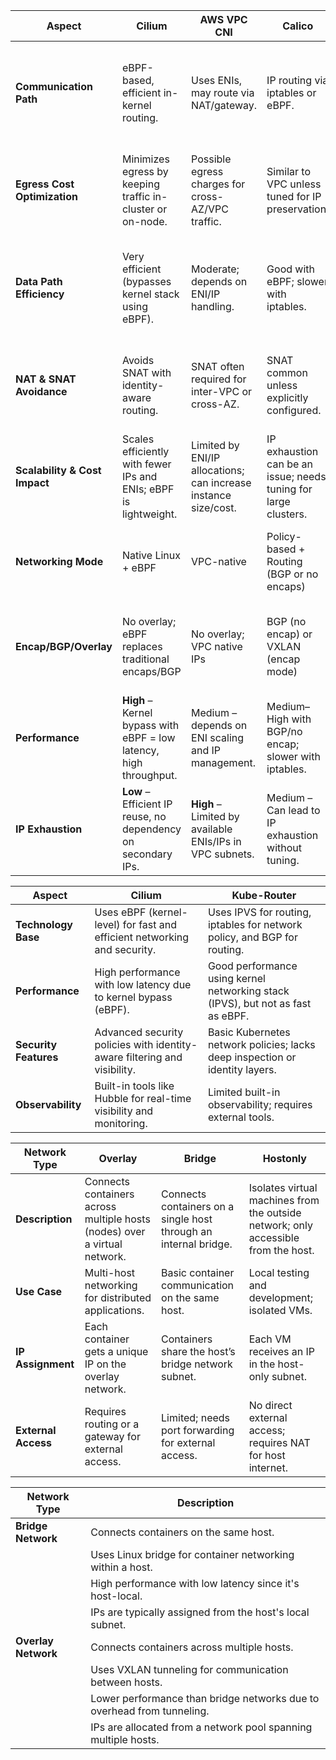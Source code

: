 

| **Aspect**                     | **Cilium**                                                            | **AWS VPC CNI**                                                      | **Calico**                                                          | **Canal**                                                           | **Flannel**                                                         | **Weave**                                                           | **Kube-Router**                                                    | **Knitter**                                                       |
|-------------------------------|------------------------------------------------------------------------|----------------------------------------------------------------------|---------------------------------------------------------------------|----------------------------------------------------------------------|----------------------------------------------------------------------|----------------------------------------------------------------------|--------------------------------------------------------------------|--------------------------------------------------------------------|
| **Communication Path**        | eBPF-based, efficient in-kernel routing.                              | Uses ENIs, may route via NAT/gateway.                               | IP routing via iptables or eBPF.                                    | Hybrid of Calico + Flannel: overlay routing with policy control.    | Simple overlay routing using VXLAN, host-gw, etc.                   | Overlay network using VXLAN.                                        | IPVS/LVS-based routing within the cluster.                        | Routes via SR-IOV, VLAN, or VxLAN—multi-network aware.            |
| **Egress Cost Optimization**  | Minimizes egress by keeping traffic in-cluster or on-node.            | Possible egress charges for cross-AZ/VPC traffic.                   | Similar to VPC unless tuned for IP preservation.                    | Similar to Flannel overlays; more egress if not tuned.               | Possible egress if routing between AZs or VPCs.                     | Higher overhead; more chance of egress costs in overlays.          | Keeps traffic within the cluster; good cost efficiency.           | Can reduce egress by using optimized network paths.               |
| **Data Path Efficiency**      | Very efficient (bypasses kernel stack using eBPF).                    | Moderate; depends on ENI/IP handling.                               | Good with eBPF; slower with iptables.                              | Slightly better than Weave; policy engine adds overhead.             | Simple, but limited to basic overlay; not as optimized.             | Lower performance due to user-space and overlays.                  | High-speed kernel routing (IPVS) provides good efficiency.        | Depends on underlying NICs (e.g., SR-IOV can be very efficient). |
| **NAT & SNAT Avoidance**      | Avoids SNAT with identity-aware routing.                              | SNAT often required for inter-VPC or cross-AZ.                      | SNAT common unless explicitly configured.                          | Uses NAT by default; requires config to avoid SNAT.                  | Uses SNAT for traffic outside pod network.                         | Uses NAT heavily in overlay networks.                              | Typically avoids NAT using internal routing.                      | Flexible NAT policies; can avoid SNAT depending on mode.          |
| **Scalability & Cost Impact** | Scales efficiently with fewer IPs and ENIs; eBPF is lightweight.       | Limited by ENI/IP allocations; can increase instance size/cost.     | IP exhaustion can be an issue; needs tuning for large clusters.    | Scales decently; Flannel-based overlays need tuning.                 | Easy to deploy, but not ideal for large-scale clusters.             | Less scalable; overlays increase latency and resource usage.       | Scales well; kernel-level forwarding is resource-efficient.       | Scales with hardware; complex but efficient in high-throughput.   |
| **Networking Mode**           | Native Linux + eBPF                                                   | VPC-native                                                           | Policy-based + Routing (BGP or no encaps)                          | Overlay (Flannel) with Calico policy engine                         | Overlay only (VXLAN, host-gw, etc.)                                 | Overlay only                                                       | Kernel routing (no overlay)                                       | Multiple: SR-IOV / VLAN / Overlay                                 |
| **Encap/BGP/Overlay**         | No overlay; eBPF replaces traditional encaps/BGP                      | No overlay; VPC native IPs                                           | BGP (no encap) or VXLAN (encap mode)                               | Uses VXLAN overlay (via Flannel), optionally with BGP                | VXLAN, host-gw, UDP, AWS VPC (via plugins)                         | VXLAN (Overlay with NAT)                                           | No overlay; uses IP routing & IPVS                                | Supports SR-IOV, VxLAN (overlay), VLAN                            |
| **Performance**               | **High** – Kernel bypass with eBPF = low latency, high throughput.    | Medium – depends on ENI scaling and IP management.                  | Medium–High with BGP/no encap; slower with iptables.               | Medium – Overlay + policy adds some latency.                         | Medium – Simpler, but lacks advanced optimizations.                | **Low–Medium** – User-space & overlay adds latency.                | High – Kernel routing + IPVS efficient.                           | High – SR-IOV based paths are near-native speed.                  |
| **IP Exhaustion**             | **Low** – Efficient IP reuse, no dependency on secondary IPs.         | **High** – Limited by available ENIs/IPs in VPC subnets.            | Medium – Can lead to IP exhaustion without tuning.                 | Medium – Needs proper IP pool tuning for larger clusters.            | Medium – Overlay hides some IP limits but not VPC/AZ boundaries.   | Medium – Overlay can hide IP exhaustion but affects scalability.   | Low – Does not consume external IPs unnecessarily.               | Low – Hardware level segmentation; IPs assigned per NIC.          |





| **Aspect**              | **Cilium**                                                                 | **Kube-Router**                                                              |
|-------------------------|-----------------------------------------------------------------------------|------------------------------------------------------------------------------|
| **Technology Base**     | Uses eBPF (kernel-level) for fast and efficient networking and security.   | Uses IPVS for routing, iptables for network policy, and BGP for routing.    |
| **Performance**         | High performance with low latency due to kernel bypass (eBPF).              | Good performance using kernel networking stack (IPVS), but not as fast as eBPF. |
| **Security Features**   | Advanced security policies with identity-aware filtering and visibility.    | Basic Kubernetes network policies; lacks deep inspection or identity layers. |
| **Observability**       | Built-in tools like Hubble for real-time visibility and monitoring.         | Limited built-in observability; requires external tools.                    |




| **Network Type** | **Overlay**                                                       | **Bridge**                                                      | **Hostonly**                                                   |
|------------------|-------------------------------------------------------------------|-----------------------------------------------------------------|---------------------------------------------------------------|
| **Description**  | Connects containers across multiple hosts (nodes) over a virtual network. | Connects containers on a single host through an internal bridge. | Isolates virtual machines from the outside network; only accessible from the host. |
| **Use Case**     | Multi-host networking for distributed applications.              | Basic container communication on the same host.                | Local testing and development; isolated VMs.                  |
| **IP Assignment**| Each container gets a unique IP on the overlay network.           | Containers share the host’s bridge network subnet.              | Each VM receives an IP in the host-only subnet.                |
| **External Access** | Requires routing or a gateway for external access.             | Limited; needs port forwarding for external access.             | No direct external access; requires NAT for host internet.    |


| **Network Type**      | **Description**                                                                 |
|-----------------------|---------------------------------------------------------------------------------|
| **Bridge Network**     | Connects containers on the same host.                                           |
|                       | Uses Linux bridge for container networking within a host.                       |
|                       | High performance with low latency since it's host-local.                        |
|                       | IPs are typically assigned from the host's local subnet.                        |
| **Overlay Network**    | Connects containers across multiple hosts.                                      |
|                       | Uses VXLAN tunneling for communication between hosts.                           |
|                       | Lower performance than bridge networks due to overhead from tunneling.          |
|                       | IPs are allocated from a network pool spanning multiple hosts.                  |
